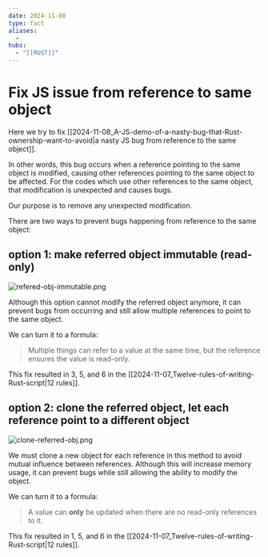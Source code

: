 ```yaml
---
date: 2024-11-08
type: fact
aliases:
  -
hubs:
  - "[[RUST]]"
---
```


# Fix JS issue from reference to same object

Here we try to fix [[2024-11-08_A-JS-demo-of-a-nasty-bug-that-Rust-ownership-want-to-avoid|a nasty JS bug from reference to the same object]].

In other words, this bug occurs when a reference pointing to the same object is modified, causing other references pointing to the same object to be affected. For the codes which use other references to the same object, that modification is unexpected and causes bugs.

Our purpose is to remove any unexpected modification.

There are two ways to prevent bugs happening from reference to the same object:


## option 1: make referred object immutable (read-only)

![refered-obj-immutable.png](../assets/imgs/refered-obj-immutable.png)

Although this option cannot modify the referred object anymore, it can prevent bugs from occurring and still allow multiple references to point to the same object.

We can turn it to a formula:

>Multiple things can refer to a value at the same time, but the reference ensures the value is read-only.

This fix resulted in 3, 5, and 6 in the [[2024-11-07_Twelve-rules-of-writing-Rust-script|12 rules]].


## option 2: clone the referred object, let each reference point to a different object

![clone-referred-obj.png](../assets/imgs/clone-referred-obj.png)

We must clone a new object for each reference in this method to avoid mutual influence between references. Although this will increase memory usage, it can prevent bugs while still allowing the ability to modify the object.

We can turn it to a formula:

>A value can **only** be updated when there are no read-only references to it.

This fix resulted in 1, 5, and 6 in the [[2024-11-07_Twelve-rules-of-writing-Rust-script|12 rules]].
